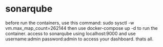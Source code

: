 # sonarqube
before run the containers, use this command:
	sudo sysctl -w vm.max_map_count=262144
then use docker-compose up -d to run the container.
access to sonarqube using localhost:9000 and use username:admin password:admin to access your dashboard.
thats all.
